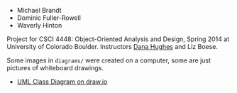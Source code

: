 * Michael Brandt
* Dominic Fuller-Rowell
* Waverly Hinton

Project for CSCI 4448: Object-Oriented Analysis and Design, Spring 2014 at University of Colorado Boulder. Instructors [Dana Hughes](https://github.com/danathughes) and Liz Boese.

Some images in `diagrams/` were created on a computer, some are just pictures of whiteboard drawings.
* [UML Class Diagram on draw.io](https://www.draw.io/#G0B1qTpXqWjW9sUVZBUms0VTJMQ1k)
